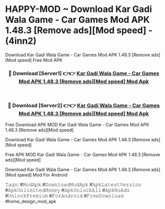 # HAPPY-MOD ~ Download Kar Gadi Wala Game - Car Games Mod APK 1.48.3 [Remove ads][Mod speed] - (4inn2)
Download Kar Gadi Wala Game - Car Games Mod APK 1.48.3 [Remove ads][Mod speed] Free Mod APK

<div align="center">
<h3>🔴 Download [Server1] 👉👉 <a href="https://apk-comot.site?title=Kar_Gadi_Wala_Game_-_Car_Games_Mod_APK_1.48.3_[Remove_ads][Mod_speed]">Kar Gadi Wala Game - Car Games Mod APK 1.48.3 [Remove ads][Mod speed] Mod Apk</a></h3><br>

<h3>🔴 Download [Server2] 👉👉 <a href="https://apk-comot.site?title=Kar_Gadi_Wala_Game_-_Car_Games_Mod_APK_1.48.3_[Remove_ads][Mod_speed]">Kar Gadi Wala Game - Car Games Mod APK 1.48.3 [Remove ads][Mod speed] Mod Apk</a></h3>
</div>


Free Download APK MOD Kar Gadi Wala Game - Car Games Mod APK 1.48.3 [Remove ads][Mod speed]

Download Kar Gadi Wala Game - Car Games Mod APK 1.48.3 [Remove ads][Mod speed] 

Free APK MOD Kar Gadi Wala Game - Car Games Mod APK 1.48.3 [Remove ads][Mod speed] 

Download Kar Gadi Wala Game - Car Games Mod APK 1.48.3 [Remove ads][Mod speed] Mod For Android

𝚃𝚊𝚐𝚜: #𝙼𝚘𝚍𝙰𝚙𝚔 #𝙳𝚘𝚠𝚗𝚕𝚘𝚊𝚍𝙼𝚘𝚍𝙰𝚙𝚔 #𝙰𝚙𝚔𝙻𝚊𝚝𝚎𝚜𝚝𝚅𝚎𝚛𝚜𝚒𝚘𝚗 #𝙰𝚙𝚔𝚄𝚗𝚕𝚒𝚖𝚒𝚝𝚎𝚍𝙼𝚘𝚗𝚎𝚢 #𝙰𝚙𝚔𝚄𝚗𝚕𝚘𝚌𝚔𝙰𝚕𝚕 #𝙰𝚙𝚔𝙽𝚘𝙰𝚍𝚜 #𝚄𝚗𝚕𝚘𝚌𝚔𝙿𝚛𝚎𝚖𝚒𝚞𝚖 #𝙵𝚘𝚛𝙰𝚗𝚍𝚛𝚘𝚒𝚍 #𝙵𝚛𝚎𝚎𝙳𝚘𝚠𝚗𝚕𝚘𝚊𝚍 #home_design_mod_apk